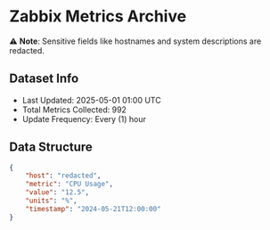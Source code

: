 # Zabbix Metrics Archive

⚠️ **Note**: Sensitive fields like hostnames and system descriptions are redacted.

## Dataset Info
- Last Updated: 2025-05-01 01:00 UTC
- Total Metrics Collected: 992
- Update Frequency: Every (1) hour

## Data Structure
```json
{
    "host": "redacted",
    "metric": "CPU Usage",
    "value": "12.5",
    "units": "%",
    "timestamp": "2024-05-21T12:00:00"
}
```
